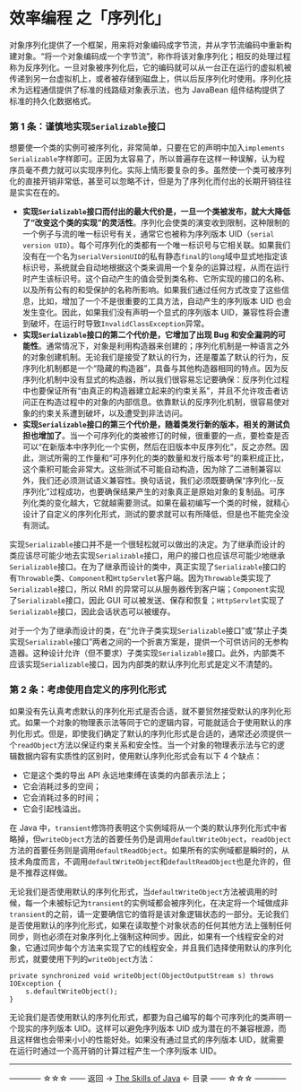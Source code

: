 # 效率编程 之「序列化」

对象序列化提供了一个框架，用来将对象编码成字节流，并从字节流编码中重新构建对象。“将一个对象编码成一个字节流”，称作将该对象序列化；相反的处理过程称为反序列化。一旦对象被序列化后，它的编码就可以从一台正在运行的虚拟机被传递到另一台虚拟机上，或者被存储到磁盘上，供以后反序列化时使用。序列化技术为远程通信提供了标准的线路级对象表示法，也为 JavaBean 组件结构提供了标准的持久化数据格式。

### 第 1 条：谨慎地实现`Serializable`接口

想要使一个类的实例可被序列化，非常简单，只要在它的声明中加入`implements Serializable`字样即可。正因为太容易了，所以普遍存在这样一种误解，认为程序员毫不费力就可以实现序列化。实际上情形要复杂的多。虽然使一个类可被序列化的直接开销非常低，甚至可以忽略不计，但是为了序列化而付出的长期开销往往是实实在在的。

- **实现`Serializable`接口而付出的最大代价是，一旦一个类被发布，就大大降低了“改变这个类的实现”的灵活性**。序列化会使类的演变收到限制，这种限制的一个例子与流的唯一标识号有关，通常它也被称为序列版本 UID（`serial version UID`）。每个可序列化的类都有一个唯一标识号与它相关联。如果我们没有在一个名为`serialVersionUID`的私有静态`final`的`long`域中显式地指定该标识号，系统就会自动地根据这个类来调用一个复杂的运算过程，从而在运行时产生该标识号。这个自动产生的值会受到类名称、它所实现的接口的名称、以及所有公有的和受保护的名称所影响。如果我们通过任何方式改变了这些信息，比如，增加了一个不是很重要的工具方法，自动产生的序列版本 UID 也会发生变化。因此，如果我们没有声明一个显式的序列版本 UID，兼容性将会遭到破坏，在运行时导致`InvalidClassException`异常。
- **实现`Serializable`接口的第二个代价是，它增加了出现 Bug 和安全漏洞的可能性**。通常情况下，对象是利用构造器来创建的；序列化机制是一种语言之外的对象创建机制。无论我们是接受了默认的行为，还是覆盖了默认的行为，反序列化机制都是一个“隐藏的构造器”，具备与其他构造器相同的特点。因为反序列化机制中没有显式的构造器，所以我们很容易忘记要确保：反序列化过程中也要保证所有“由真正的构造器建立起来的约束关系”，并且不允许攻击者访问正在构造过程中的对象的内部信息。依靠默认的反序列化机制，很容易使对象的约束关系遭到破坏，以及遭受到非法访问。
- **实现`Serializable`接口的第三个代价是，随着类发行新的版本，相关的测试负担也增加了**。当一个可序列化的类被修订的时候，很重要的一点，要检查是否可以“在新版本中序列化一个实例，然后在旧版本中反序列化”，反之亦然。因此，测试所需的工作量和“可序列化的类的数量和发行版本号”的乘积成正比，这个乘积可能会非常大。这些测试不可能自动构造，因为除了二进制兼容以外，我们还必须测试语义兼容性。换句话说，我们必须既要确保“序列化--反序列化”过程成功，也要确保结果产生的对象真正是原始对象的复制品。可序列化类的变化越大，它就越需要测试。如果在最初编写一个类的时候，就精心设计了自定义的序列化形式，测试的要求就可以有所降低，但是也不能完全没有测试。

实现`Serializable`接口并不是一个很轻松就可以做出的决定。为了继承而设计的类应该尽可能少地去实现`Serializable`接口，用户的接口也应该尽可能少地继承`Serializable`接口。在为了继承而设计的类中，真正实现了`Serializable`接口的有`Throwable`类、`Component`和`HttpServlet`客户端。因为`Throwable`类实现了`Serializable`接口，所以 RMI 的异常可以从服务器传到客户端；`Component`实现了`Serializable`接口，因此 GUI 可以被发送、保存和恢复；`HttpServlet`实现了`Serializable`接口，因此会话状态可以被缓存。

对于一个为了继承而设计的类，在“允许子类实现`Serializable`接口”或“禁止子类实现`Serializable`接口”两者之间的一个折衷方案是，提供一个可供访问的无参构造器。这种设计允许（但不要求）子类实现`Serializable`接口。此外，内部类不应该实现`Serializable`接口，因为内部类的默认序列化形式是定义不清楚的。

### 第 2 条：考虑使用自定义的序列化形式

如果没有先认真考虑默认的序列化形式是否合适，就不要贸然接受默认的序列化形式。如果一个对象的物理表示法等同于它的逻辑内容，可能就适合于使用默认的序列化形式。但是，即使我们确定了默认的序列化形式是合适的，通常还必须提供一个`readObject`方法以保证约束关系和安全性。当一个对象的物理表示法与它的逻辑数据内容有实质性的区别时，使用默认序列化形式会有以下 4 个缺点：

- 它是这个类的导出 API 永远地束缚在该类的内部表示法上；
- 它会消耗过多的空间；
- 它会消耗过多的时间；
- 它会引起栈溢出。

在 Java 中，`transient`修饰符表明这个实例域将从一个类的默认序列化形式中省略掉，但`writeObject`方法的首要任务仍是调用`defaultWriteObject`，`readObject`方法的首要任务则是调用`defaultReadObject`。如果所有的实例域都是瞬时的，从技术角度而言，不调用`defaultWriteObject`和`defaultReadObject`也是允许的，但是不推荐这样做。

无论我们是否使用默认的序列化形式，当`defaultWriteObject`方法被调用的时候，每一个未被标记为`transient`的实例域都会被序列化，在决定将一个域做成非`transient`的之前，请一定要确信它的值将是该对象逻辑状态的一部分。无论我们是否使用默认的序列化形式，如果在读取整个对象状态的任何其他方法上强制任何同步，则也必须在对象序列化上强制这种同步。因此，如果有一个线程安全的对象，它通过同步每个方法来实现了它的线程安全，并且我们选择使用默认的序列化形式，就要使用下列的`writeObject`方法：

```
private synchronized void writeObject(ObjectOutputStream s) throws IOException {
	s.defaultWriteObject();
}
```
无论我们是否使用默认的序列化形式，都要为自己编写的每个可序列化的类声明一个现实的序列版本 UID。这样可以避免序列版本 UID 成为潜在的不兼容根源，而且这样做也会带来小小的性能好处。如果没有通过显式的序列版本 UID，就需要在运行时通过一个高开销的计算过程产生一个序列版本 UID。


----------

———— ☆☆☆ —— 返回 -> [The Skills of Java](https://github.com/guobinhit/java-skills/blob/master/README.md) <- 目录 —— ☆☆☆ ————
